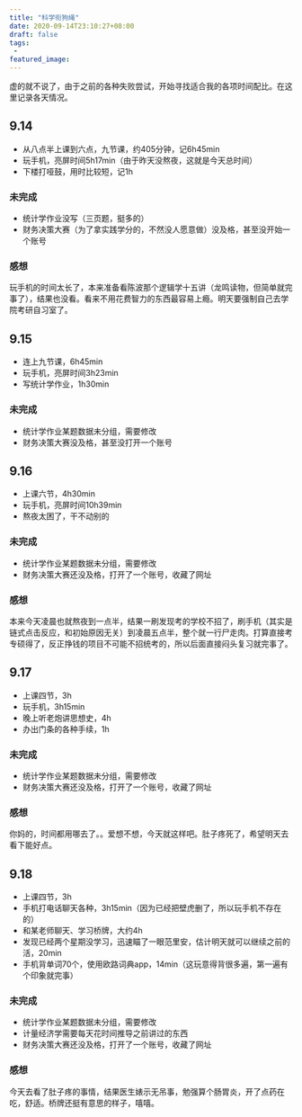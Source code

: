 ```yaml
---
title: "科学衔狗绳"
date: 2020-09-14T23:10:27+08:00
draft: false
tags:
 - 
featured_image:
---
```

虚的就不说了，由于之前的各种失败尝试，开始寻找适合我的各项时间配比。在这里记录各天情况。
## 9.14
- 从八点半上课到六点，九节课，约405分钟，记6h45min
- 玩手机，亮屏时间5h17min（由于昨天没熬夜，这就是今天总时间）
- 下楼打哑鼓，用时比较短，记1h
### 未完成
- 统计学作业没写（三页题，挺多的）
- 财务决策大赛（为了拿实践学分的，不然没人愿意做）没及格，甚至没开始一个账号
### 感想
玩手机的时间太长了，本来准备看陈波那个逻辑学十五讲（龙鸣读物，但简单就完事了），结果也没看。看来不用花费智力的东西最容易上瘾。明天要强制自己去学院考研自习室了。
## 9.15
- 连上九节课，6h45min
- 玩手机，亮屏时间3h23min
- 写统计学作业，1h30min
### 未完成
- 统计学作业某题数据未分组，需要修改
- 财务决策大赛没及格，甚至没打开一个账号
## 9.16
- 上课六节，4h30min
- 玩手机，亮屏时间10h39min
- 熬夜太困了，干不动别的
### 未完成
- 统计学作业某题数据未分组，需要修改
- 财务决策大赛还没及格，打开了一个账号，收藏了网址
### 感想
本来今天凌晨也就熬夜到一点半，结果一刷发现考的学校不招了，刷手机（其实是链式点击反应，和初始原因无关）到凌晨五点半，整个就一行尸走肉。打算直接考专硕得了，反正挣钱的项目不可能不招统考的，所以后面直接闷头复习就完事了。
## 9.17
- 上课四节，3h
- 玩手机，3h15min
- 晚上听老炮讲思想史，4h
- 办出门条的各种手续，1h
### 未完成
- 统计学作业某题数据未分组，需要修改
- 财务决策大赛还没及格，打开了一个账号，收藏了网址
### 感想
你妈的，时间都用哪去了。。爱想不想，今天就这样吧。肚子疼死了，希望明天去看下能好点。
## 9.18
- 上课四节，3h
- 手机打电话聊天各种，3h15min（因为已经把壁虎删了，所以玩手机不存在的）
- 和某老师聊天、学习桥牌，大约4h
- 发现已经两个星期没学习，迅速瞄了一眼范里安，估计明天就可以继续之前的活，20min
- 手机背单词70个，使用欧路词典app，14min（这玩意得背很多遍，第一遍有个印象就完事）
### 未完成
- 统计学作业某题数据未分组，需要修改
- 计量经济学需要每天花时间推导之前讲过的东西
- 财务决策大赛还没及格，打开了一个账号，收藏了网址
### 感想
今天去看了肚子疼的事情，结果医生婊示无吊事，勉强算个肠胃炎，开了点药在吃，舒适。桥牌还挺有意思的样子，嘻嘻。